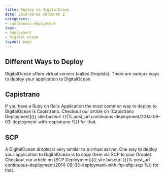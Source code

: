 ```yaml
---
title: Deploy to DigitalOcean
date: 2014-09-03 00:00:00 Z
categories:
- continuous-deployment
tags:
- deployment
- digital ocean
layout: page
---
```


## Different Ways to Deploy
DigitalOcean offers virtual servers (called Droplets).
There are various ways to deploy your application to DigitalOcean.

## Capistrano
If you have a Ruby on Rails Application the most common way to deploy to DigitalOcean is Capistrano.
Checkout our article on [Capistrano Deployment]({{ site.baseurl }}{% post_url continuous-deployment/2014-09-03-deployment-with-capistrano %}) for that.

## SCP
A DigitalOcean droplet is very similar to a virtual server.
One way to deploy your application to DigitalOcean is to copy them via SCP to your Droplet.
Checkout our article on [SCP Deployment]({{ site.baseurl }}{% post_url continuous-deployment/2014-09-03-deployment-with-ftp-sftp-scp %}) for that.
